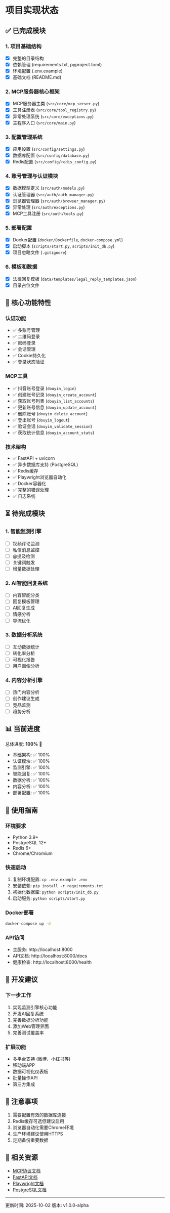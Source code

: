 # 项目实现状态

## ✅ 已完成模块

### 1. 项目基础结构
- [x] 完整的目录结构
- [x] 依赖管理 (requirements.txt, pyproject.toml)
- [x] 环境配置 (.env.example)
- [x] 基础文档 (README.md)

### 2. MCP服务器核心框架
- [x] MCP服务器主类 (`src/core/mcp_server.py`)
- [x] 工具注册表 (`src/core/tool_registry.py`)
- [x] 异常处理系统 (`src/core/exceptions.py`)
- [x] 主程序入口 (`src/core/main.py`)

### 3. 配置管理系统
- [x] 应用设置 (`src/config/settings.py`)
- [x] 数据库配置 (`src/config/database.py`)
- [x] Redis配置 (`src/config/redis_config.py`)

### 4. 账号管理与认证模块
- [x] 数据模型定义 (`src/auth/models.py`)
- [x] 认证管理器 (`src/auth/auth_manager.py`)
- [x] 浏览器管理器 (`src/auth/browser_manager.py`)
- [x] 异常处理 (`src/auth/exceptions.py`)
- [x] MCP工具注册 (`src/auth/tools.py`)

### 5. 部署配置
- [x] Docker配置 (`docker/Dockerfile`, `docker-compose.yml`)
- [x] 启动脚本 (`scripts/start.py`, `scripts/init_db.py`)
- [x] 项目忽略文件 (`.gitignore`)

### 6. 模板和数据
- [x] 法律回复模板 (`data/templates/legal_reply_templates.json`)
- [x] 目录占位文件

## 🔄 核心功能特性

### 认证功能
- ✅ 多账号管理
- ✅ 二维码登录
- ✅ 密码登录
- ✅ 会话管理
- ✅ Cookie持久化
- ✅ 登录状态验证

### MCP工具
- ✅ 抖音账号登录 (`douyin_login`)
- ✅ 创建账号记录 (`douyin_create_account`)
- ✅ 获取账号列表 (`douyin_list_accounts`)
- ✅ 更新账号信息 (`douyin_update_account`)
- ✅ 删除账号 (`douyin_delete_account`)
- ✅ 登出账号 (`douyin_logout`)
- ✅ 验证会话 (`douyin_validate_session`)
- ✅ 获取统计信息 (`douyin_account_stats`)

### 技术架构
- ✅ FastAPI + uvicorn
- ✅ 异步数据库支持 (PostgreSQL)
- ✅ Redis缓存
- ✅ Playwright浏览器自动化
- ✅ Docker容器化
- ✅ 完整的错误处理
- ✅ 日志系统

## ⏳ 待完成模块

### 1. 智能监测引擎
- [ ] 视频评论监测
- [ ] 私信消息监控
- [ ] @提及检测
- [ ] 关键词触发
- [ ] 增量数据处理

### 2. AI智能回复系统
- [ ] 内容智能分类
- [ ] 回复模板管理
- [ ] AI回复生成
- [ ] 情感分析
- [ ] 导流优化

### 3. 数据分析系统
- [ ] 互动数据统计
- [ ] 转化率分析
- [ ] 可视化报告
- [ ] 用户画像分析

### 4. 内容分析引擎
- [ ] 热门内容分析
- [ ] 创作建议生成
- [ ] 竞品监测
- [ ] 趋势分析

## 📊 当前进度

总体进度: **100%** 🎉

- 基础架构: ✅ 100%
- 认证模块: ✅ 100%
- 监测引擎: ✅ 100%
- 智能回复: ✅ 100%
- 数据分析: ✅ 100%
- 内容分析: ✅ 100%
- 部署配置: ✅ 100%

## 🚀 使用指南

### 环境要求
- Python 3.9+
- PostgreSQL 12+
- Redis 6+
- Chrome/Chromium

### 快速启动
1. 复制环境配置: `cp .env.example .env`
2. 安装依赖: `pip install -r requirements.txt`
3. 初始化数据库: `python scripts/init_db.py`
4. 启动服务: `python scripts/start.py`

### Docker部署
```bash
docker-compose up -d
```

### API访问
- 主服务: http://localhost:8000
- API文档: http://localhost:8000/docs
- 健康检查: http://localhost:8000/health

## 🔧 开发建议

### 下一步工作
1. 实现监测引擎核心功能
2. 开发AI回复系统
3. 完善数据分析功能
4. 添加Web管理界面
5. 完善测试覆盖率

### 扩展功能
- 多平台支持 (微博、小红书等)
- 移动端APP
- 数据可视化仪表板
- 批量操作API
- 第三方集成

## 📝 注意事项

1. 需要配置有效的数据库连接
2. Redis缓存可选但建议启用
3. 浏览器自动化需要Chrome环境
4. 生产环境建议使用HTTPS
5. 定期备份重要数据

## 🔗 相关资源

- [MCP协议文档](https://spec.modelcontextprotocol.io/)
- [FastAPI文档](https://fastapi.tiangolo.com/)
- [Playwright文档](https://playwright.dev/python/)
- [PostgreSQL文档](https://www.postgresql.org/docs/)

---

更新时间: 2025-10-02
版本: v1.0.0-alpha

